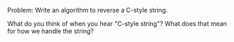 Problem: Write an algorithm to reverse a C-style string.

What do you think of when you hear "C-style string"? What does that mean for how we handle the string?